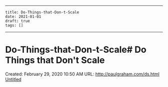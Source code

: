 
---
    title: Do-Things-that-Don-t-Scale
    date: 2021-01-01    
    draft: true
    tags: []
---
# Do-Things-that-Don-t-Scale# Do Things that Don't Scale
Created: February 29, 2020 10:50 AM
URL: http://paulgraham.com/ds.html
[Untitled](Do%20Things%20that%20Don't%20Scale%209179e636a0bc4e49b88556b95add3b6d/Untitled%20Database%20ff2e5d8904c448018e4120037961573c.csv)
